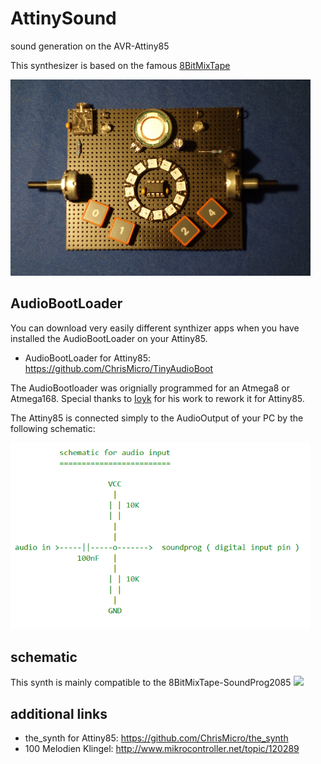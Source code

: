 # AttinySound
sound generation on the AVR-Attiny85

This synthesizer is based on the famous [8BitMixTape](https://github.com/8BitMixtape/8bitMixTape-SoundProg2085) 

<p align="left">
  <img src="/doc/NeoCycloSynth.PNG" width="480"/>
</p>


## AudioBootLoader
You can download very easily different synthizer apps when you have installed the AudioBootLoader on your Attiny85.

* AudioBootLoader for Attiny85: https://github.com/ChrisMicro/TinyAudioBoot

The AudioBootloader was orignially programmed for an Atmega8 or Atmega168. 
Special thanks to [Ioyk](https://github.com/ATtinyTeenageRiot) for his work to rework it for Attiny85.

The Attiny85 is connected simply to the AudioOutput of your PC by the following schematic:

<p align="left">
  <img src="/doc/audioInputSchematic.PNG" width="480"/>
</p>


## schematic
This synth is mainly compatible to the 8BitMixTape-SoundProg2085
![](https://raw.githubusercontent.com/wiki/8BitMixtape/8bitMixTape-SoundProg2085/Schematics_85SoundProg_MixTape_V08.png)


## additional links

* the_synth for Attiny85: https://github.com/ChrisMicro/the_synth
* 100 Melodien Klingel: http://www.mikrocontroller.net/topic/120289
